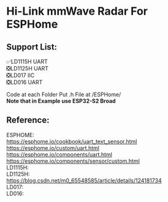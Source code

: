 # Hi-Link mmWave Radar For ESPHome
## Support List:
:white_check_mark:LD1115H UART   
:negative_squared_cross_mark:LD1125H UART  
:negative_squared_cross_mark:LD017 IIC   
:negative_squared_cross_mark:LD016 UART   

Code at each Folder
Put .h File at /ESPHome/  
**Note that in Example use ESP32-S2 Broad**

## Reference:  
  ESPHOME:  
    <https://esphome.io/cookbook/uart_text_sensor.html>  
    https://esphome.io/custom/uart.html  
    https://esphome.io/components/uart.html  
    https://esphome.io/components/sensor/custom.html  
  LD1115H:  
  LD1125H:  
    https://blog.csdn.net/m0_65548585/article/details/124181734  
  LD017:   
  LD016:   
